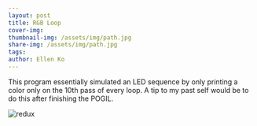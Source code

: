 ```yaml
---
layout: post
title: RGB Loop
cover-img:
thumbnail-img: /assets/img/path.jpg
share-img: /assets/img/path.jpg
tags: 
author: Ellen Ko
---
```


This program essentially simulated an LED sequence by only printing a color only on the 10th pass of every loop. A tip to my past self would be to do this after finishing the POGIL. 

![redux](https://ellen-ko.github.io/assets/img/rgbLoop.jpg)
